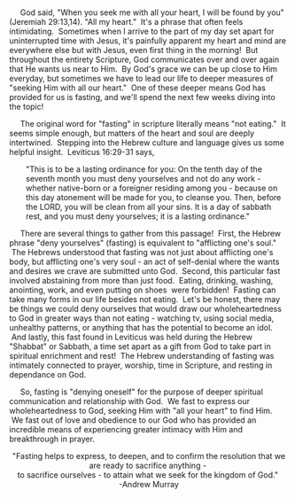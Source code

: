 <p><br />     God said, "When you seek me with all your heart, I will be found by you" (Jeremiah 29:13,14). "All my heart."  It's a phrase that often feels intimidating.  Sometimes when I arrive to the part of my day set apart for uninterrupted time with Jesus, it's painfully apparent my heart and mind are everywhere else but with Jesus, even first thing in the morning!  But throughout the entirety Scripture, God communicates over and over again that He wants us near to Him.  By God's grace we can be up close to Him everyday, but sometimes we have to lead our life to deeper measures of "seeking Him with all our heart."  One of these deeper means God has provided for us is fasting, and we'll spend the next few weeks diving into the topic!</p>
<p>     The original word for "fasting" in scripture literally means "not eating."  It seems simple enough, but matters of the heart and soul are deeply intertwined.  Stepping into the Hebrew culture and language gives us some helpful insight.  Leviticus 16:29-31 says, </p>
<p style="padding-left: 30px;">"This is to be a lasting ordinance for you: On the tenth day of the seventh month you must deny yourselves and not do any work - whether native-born or a foreigner residing among you - because on this day atonement will be made for you, to cleanse you. Then, before the LORD, you will be clean from all your sins. It is a day of sabbath rest, and you must deny yourselves; it is a lasting ordinance."</p>
<p>     There are several things to gather from this passage!  First, the Hebrew phrase "deny yourselves" (fasting) is equivalent to "afflicting one's soul."  The Hebrews understood that fasting was not just about afflicting one's body, but afflicting one's very soul - an act of self-denial where the wants and desires we crave are submitted unto God.  Second, this particular fast involved abstaining from more than just food.  Eating, drinking, washing, anointing, work, and even putting on shoes  were forbidden!  Fasting can take many forms in our life besides not eating.  Let's be honest, there may be things we could deny ourselves that would draw our wholeheartedness to God in greater ways than not eating - watching tv, using social media, unhealthy patterns, or anything that has the potential to become an idol.  And lastly, this fast found in Leviticus was held during the Hebrew "Shabbat" or Sabbath, a time set apart as a gift from God to take part in spiritual enrichment and rest!  The Hebrew understanding of fasting was intimately connected to prayer, worship, time in Scripture, and resting in dependance on God.</p>
<p>     So, fasting is "denying oneself" for the purpose of deeper spiritual communication and relationship with God.  We fast to express our wholeheartedness to God, seeking Him with "all your heart" to find Him.  We fast out of love and obedience to our God who has provided an incredible means of experiencing greater intimacy with Him and breakthrough in prayer.  </p>
<p style="text-align: center;">"Fasting helps to express, to deepen, and to confirm the resolution that we are ready to sacrifice anything - <br />to sacrifice ourselves - to attain what we seek for the kingdom of God." <br />-Andrew Murray</p>